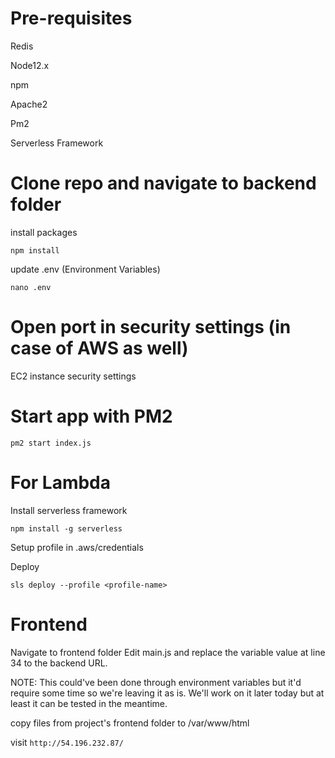 # Pre-requisites

Redis

Node12.x

npm

Apache2

Pm2

Serverless Framework

# Clone repo and navigate to backend folder

install packages

`npm install`

update .env (Environment Variables)

`nano .env`

# Open port in security settings (in case of AWS as well)
EC2 instance security settings

# Start app with PM2 
`pm2 start index.js`

# For Lambda

Install serverless framework

`npm install -g serverless`

Setup profile in .aws/credentials

Deploy

`sls deploy --profile <profile-name>`

# Frontend
Navigate to frontend folder
Edit main.js and replace the variable value at line 34 to the backend URL. 

NOTE: This could've been done through environment variables but it'd require some time so we're leaving it as is. We'll work on it later today but at least it can be tested in the meantime. 

copy files from project's frontend folder to /var/www/html

visit
`http://54.196.232.87/`
